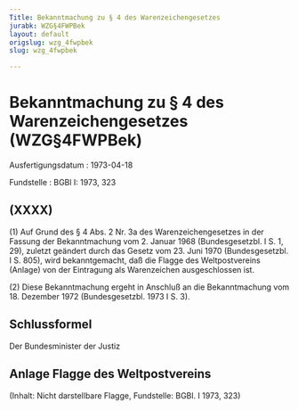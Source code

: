 ```yaml
---
Title: Bekanntmachung zu § 4 des Warenzeichengesetzes
jurabk: WZG§4FWPBek
layout: default
origslug: wzg_4fwpbek
slug: wzg_4fwpbek

---
```


# Bekanntmachung zu § 4 des Warenzeichengesetzes (WZG§4FWPBek)

Ausfertigungsdatum
:   1973-04-18

Fundstelle
:   BGBl I: 1973, 323

## (XXXX)

(1) Auf Grund des § 4 Abs. 2 Nr. 3a des Warenzeichengesetzes in der
Fassung der Bekanntmachung vom 2. Januar 1968 (Bundesgesetzbl. I S. 1,
29), zuletzt geändert durch das Gesetz vom 23. Juni 1970
(Bundesgesetzbl. I S. 805), wird bekanntgemacht, daß die Flagge des
Weltpostvereins (Anlage) von der Eintragung als Warenzeichen
ausgeschlossen ist.

(2) Diese Bekanntmachung ergeht in Anschluß an die Bekanntmachung vom
18\. Dezember 1972 (Bundesgesetzbl. 1973 I S. 3).

## Schlussformel

Der Bundesminister der Justiz

## Anlage Flagge des Weltpostvereins

(Inhalt: Nicht darstellbare Flagge,
Fundstelle: BGBl. I 1973, 323)

